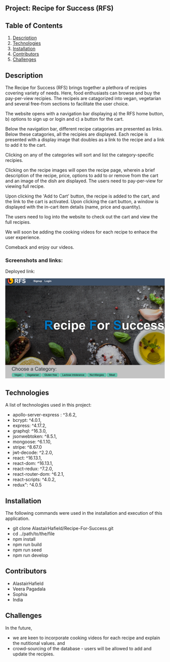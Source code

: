 ## Project: Recipe for Success (RFS)

## Table of Contents

1. [Description](#description)
2. [Technologies](#technologies)
3. [Installation](#installation)
4. [Contributors](#contributors)
5. [Challenges](#challenges)

## Description

The Recipe for Success (RFS) brings together a plethora of recipies covering variety of needs. Here, food enthusiasts can browse and buy the pay-per-view recipies. The recipeis are catagorized into vegan, vegetarian and several free-from sections to facilitate the user choice.

The website opens with a navigation bar displaying a) the RFS home button, b) options to sign up or login and c) a button for the cart. 

Below the navigation bar, different recipe catagories are presented as links. Below these catagories, all the recipies are displayed. Each recipe is presented with a display image that doubles as a link to the recipe and a link to add it to the cart. 

Clicking on any of the categories will sort and list the category-specific recipies. 

Clicking on the recipe images will open the recipe page, wherein a brief description of the recipe, price, options to add to or remove from the cart and an image of the dish are displayed. The users need to pay-per-view for viewing full recipe. 

Upon clicking the 'Add to Cart' button, the recipe is added to the cart, and the link to the cart is activated. Upon clicking the cart button, a window is displayed with the in-cart item details (name, price and quantity). 

The users need to log into the website to check out the cart and view the full recipies.

We will soon be adding the cooking videos for each recipe to enhace the user experience. 

Comeback and enjoy our videos. 

### Screenshots and links:

 Deployed link: 

![screenshot-of-applicaton](./client/src/assets/img1.png)

## Technologies

A list of technologies used in this project:

 * apollo-server-express : ^3.6.2,
 * bcrypt: ^4.0.1,
 * express: ^4.17.2,
 * graphql: ^16.3.0,
 * jsonwebtoken: ^8.5.1,
 * mongoose: ^6.1.10,
 * stripe: ^8.67.0
 * jwt-decode: ^2.2.0,
 * react: ^16.13.1,
 * react-dom: ^16.13.1,
 * react-redux: ^7.2.0,
 * react-router-dom: ^6.2.1,
 * react-scripts: ^4.0.2,
 * redux": ^4.0.5


## Installation

The following commands were used in the installation and execution of this application. 

- git clone AlastairHafield/Recipe-For-Success.git 
- cd ../path/to/the/file
- npm install
- npm run build
- npm run seed
- npm run develop


## Contributors

 * AlastairHafield
 * Veera Pagadala
 * Sophia
 * India

## Challenges

In the future, 
- we are keen to incorporate cooking videos for each recipe and explain the nutitional values. and
- crowd-sourcing of the database - users will be allowed to add and update the recipies. 


